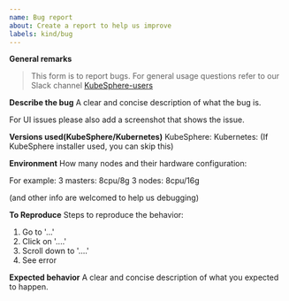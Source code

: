 ```yaml
---
name: Bug report
about: Create a report to help us improve
labels: kind/bug
---
```


**General remarks**

> This form is to report bugs. For general usage questions refer to our Slack channel
> [KubeSphere-users](https://join.slack.com/t/kubesphere/shared_invite/zt-1ilxbsp39-t4ES4xn5OI0eF5hvOoAhEw)

**Describe the bug**
A clear and concise description of what the bug is.

For UI issues please also add a screenshot that shows the issue.

**Versions used(KubeSphere/Kubernetes)**
KubeSphere:
Kubernetes: (If KubeSphere installer used, you can skip this)

**Environment**
How many nodes and their hardware configuration:

For example:
3 masters: 8cpu/8g
3 nodes: 8cpu/16g

(and other info are welcomed to help us debugging)

**To Reproduce**
Steps to reproduce the behavior:

1. Go to '...'
2. Click on '....'
3. Scroll down to '....'
4. See error

**Expected behavior**
A clear and concise description of what you expected to happen.
